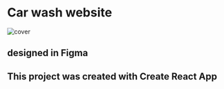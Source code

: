 # Car wash website

![cover](https://github.com/MichalSzeniak/React__Car-wash/blob/gh-pages/logo192.png)

## designed in Figma

## This project was created with Create React App

